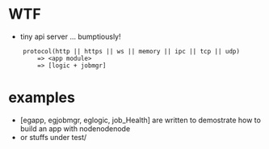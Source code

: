 # WTF

* tiny api server ... bumptiously!

```
	protocol(http || https || ws || memory || ipc || tcp || udp)
		=> <app module>
		=> [logic + jobmgr]
```

# examples

* [egapp, egjobmgr, eglogic, job_Health] are written to demostrate how to build an app with nodenodenode
* or stuffs under test/

